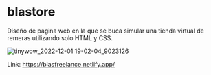 # blastore

Diseño de pagina web en la que se buca simular una tienda virtual de remeras utilizando solo HTML y CSS.

![tinywow_2022-12-01 19-02-04_9023126](https://user-images.githubusercontent.com/81719352/205173188-0c46ad8a-5cc2-4c3e-934a-c340dabee3df.gif)

Link: https://blasfreelance.netlify.app/
